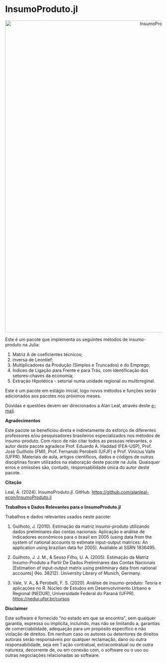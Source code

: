 # InsumoProduto.jl


<div align="center">
<img src="http://alanleal-econ.com/wp-content/uploads/2024/09/InsumoProduto.jl-logo.png" width="1000" alt="InsumoProduto.jl Logo">
</div>


Este é um pacote que implementa os seguintes métodos de insumo-produto na Julia:

1) Matriz A de coeficientes técnicos;
2) inversa de Leontief;
3) Multiplicadores da Produção (Simples e Truncados) e do Emprego;
4) Índices de Ligação para Frente e para Trás, com identificação dos setores-chaves da economia;
5) Extração Hipotética - setorial numa unidade regional ou multirreginal. 

Este é um pacote em estágio inicial, logo novos métodos e funções serão adicionados aos pacotes nos próximos meses. 

Dúvidas e questões devem ser direcionados a Alan Leal, através deste [e-mail](mailto:prof@alanleal-econ.com).


**Agradecimentos**

Este pacote se beneficiou direta e indiretamente do esforço de diferentes professores e/ou pesquisadores brasileiros especializados nos métodos de insumo-produto. Com risco de não citar todos as pessoas relevantes, o autor deste pacote agradece Prof. Eduardo A. Haddad (FEA-USP), Prof. José Guilhoto (FMI), Prof. Fernando Perobelli (UFJF) e Prof. Vinícius Valle (UFPR). Materiais de aula, artigos científicos, dados e códigos de outras disciplinas foram utilizados na elaboração deste pacote na Julia. Quaisquer erros e omissões são, contudo, responsabilidade única do autor deste pacote. 

**Citação**

Leal, A. (2024). InsumoProduto.jl. GitHub. https://github.com/alanleal-econ/InsumoProduto.jl

**Trabalhos e Dados Relevantes para o InsumoProduto.jl**

Trabalhos e dados relevantes usados neste pacote:

1) Guilhoto, J. (2010). Estimação da matriz insumo-produto utilizando dados preliminares das contas nacionais: Aplicação e análise de indicadores econômicos para o brasil em 2005 (using data from the system of national accounts to estimate input-output matrices: An application using brazilian data for 2005). Available at SSRN 1836495.

2) Guilhoto, J. J. M., & Sesso Filho, U. A. (2005). Estimação da Matriz Insumo-Produto a Partir De Dados Preliminares das Contas Nacionais [Estimation of input-output matrix using preliminary data from national accounts] (No. 38212). University Library of Munich, Germany.

3) Vale, V. A., & Perobelli, F. S. (2020). Análise de insumo-produto: Teoria e aplicações no R. Núcleo de Estudos em Desenvolvimento Urbano e Regional (NEDUR), Universidade Federal do Paraná (UFPR). https://nedur.ufpr.br/cursos

**Disclaimer**

Este software é fornecido "no estado em que se encontra", sem qualquer garantia, expressa ou implícita, incluindo, mas não se limitando a, garantias de comerciabilidade, adequação para um propósito específico e não violação de direitos. Em nenhum caso os autores ou detentores de direitos autorais serão responsáveis por qualquer reclamação, dano ou outra responsabilidade, seja em 1  ação contratual, extracontratual ou de outra natureza, decorrente de, ou em conexão com, o software ou o uso ou outras negociações relacionadas ao software.